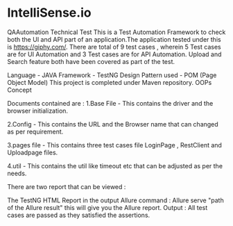# IntelliSense.io
QAAutomation
Technical Test This is a Test Automation Framework to check both the UI and API part of an application.The application tested under this is https://giphy.com/. There are total of 9 test cases , wherein 5 Test cases are for UI Automation and 3 Test cases are for API Automation. Upload and Search feature both have been covered as part of the test.

Language - JAVA Framework - TestNG Design Pattern used - POM (Page Object Model) This project is completed under Maven repository. OOPs Concept

Documents contained are : 1.Base File - This contains the driver and the browser initialization.

2.Config - This contains the URL and the Browser name that can changed as per requirement.

3.pages file - This contains three test cases file LoginPage , RestClient and Uploadpage files.

4.util - This contains the util like timeout etc that can be adjusted as per the needs.

There are two report that can be viewed :

The TestNG HTML Report in the output
Allure command : Allure serve "path of the Allure result" this will give you the Allure report.
Output : All test cases are passed as they satisfied the assertions.
